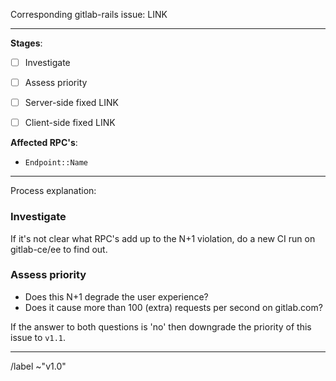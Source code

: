 Corresponding gitlab-rails issue: LINK

------------------------------------------------------------

**Stages**:

- [ ] Investigate

- [ ] Assess priority

- [ ] Server-side fixed LINK

- [ ] Client-side fixed LINK

**Affected RPC's**:
  - `Endpoint::Name`
  
------------------------------------------------------------

Process explanation:

### Investigate

If it's not clear what RPC's add up to the N+1 violation, do a new CI run on gitlab-ce/ee to find out.

### Assess priority

- Does this N+1 degrade the user experience?
- Does it cause more than 100 (extra) requests per second on gitlab.com?

If the answer to both questions is 'no' then downgrade the priority of this issue to `v1.1`.

------------------------------------------------------------

/label ~"v1.0" 
